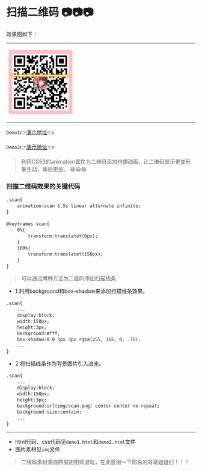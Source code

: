 # 扫描二维码 :camera::camera::camera:

效果图如下：
***
![](img/qrcode-scan.gif)
***

`Demo1`:point_right:[演示地址](https://xm2by.github.io/css-animation/%E6%89%AB%E6%8F%8F%E4%BA%8C%E7%BB%B4%E7%A0%81/demo1.html):point_left:

`Demo2`:point_right:[演示地址](https://xm2by.github.io/css-animation/%E6%89%AB%E6%8F%8F%E4%BA%8C%E7%BB%B4%E7%A0%81/demo2.html):point_left:

>利用CSS3的animation属性为二维码添加扫描动画，让二维码显示更加形象生动，体验更加。 :satisfied::satisfied::satisfied:

### 扫描二维码效果的关键代码

```
.scan{
    animation:scan 1.5s linear alternate infinite;
}

@keyframes scan{
    0%{
        transform:translateY(0px);
    }
    100%{
        transform:translateY(150px);
    }
}
```


>可以通过两种方法为二维码添加扫描线条

* 1.利用background和box-shadow来添加扫描线条效果。

```
.scan{
    ...
    display:block;
    width:150px;
    height:3px;
    background:#fff;
    box-shadow:0 0 5px 3px rgba(255, 165, 0, .75);
    ...
}
```

* 2.将扫描线条作为背景图片引入进来。

```
.scan{
    ...
    display:block;
    width:150px;
    height:3px;
    background:url(img/scan.png) center center no-repeat;
    background-size:contain;
    ...
}
```

***

* html代码、css代码见`demo1.html`和`demo2.html`文件
* 图片素材见`img`文件

>二维码素材源自网易阴阳师游戏，在此感谢一下网易的哥哥姐姐们！！！
